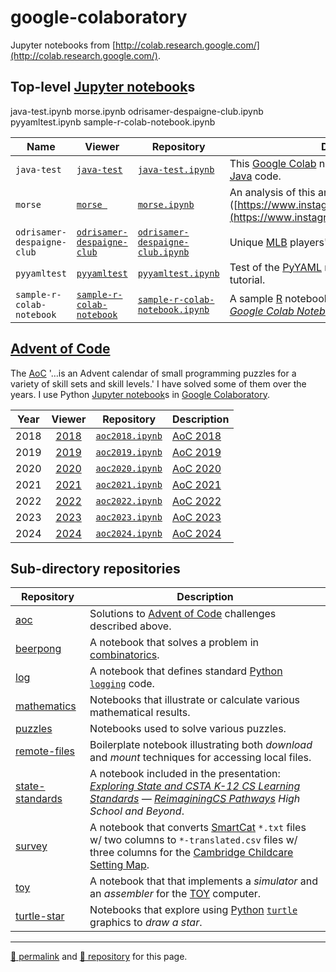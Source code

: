 # google-colaboratory

Jupyter notebooks from [http://colab.research.google.com/](http://colab.research.google.com/).

## Top-level [Jupyter notebook](https://jupyter.org/)s

java-test.ipynb
morse.ipynb
odrisamer-despaigne-club.ipynb
pyyamltest.ipynb
sample-r-colab-notebook.ipynb

| Name | Viewer | Repository | Description |
| --- | --- | --- | --- |
| `java-test` | [`java-test`](https://nbviewer.org/github/dcpetty/google-colaboratory/blob/main/java-tset.ipynb?flush_cache=true) | [`java-test.ipynb`](https://github.com/dcpetty/google-colaboratory/blob/main/java-test.ipynb) | This [Google Colab](http://colab.research.google.com/) notebook shows how to run [Java](https://www.oracle.com/java/) code.  |
| `morse` | [`morse `](https://nbviewer.org/github/dcpetty/google-colaboratory/blob/main/morse.ipynb?flush_cache=true) | [`morse.ipynb`](https://github.com/dcpetty/google-colaboratory/blob/main/morse.ipynb) | An analysis of this animated [Morse Code](https://en.wikipedia.org/wiki/Morse_code) decoder ([https://www.instagram.com/reel/DGV5RuasPsa/](https://www.instagram.com/reel/DGV5RuasPsa/)) |
| `odrisamer-despaigne-club` | [`odrisamer-despaigne-club`](https://nbviewer.org/github/dcpetty/google-colaboratory/blob/main/odrisamer-despaigne-club.ipynb?flush_cache=true) | [`odrisamer-despaigne-club.ipynb`](https://github.com/dcpetty/google-colaboratory/blob/main/odrisamer-despaigne-club.ipynb) | Unique [MLB](https://www.mlb.com/) players' names |
| `pyyamltest` | [`pyyamltest`](https://nbviewer.org/github/dcpetty/google-colaboratory/blob/main/pyyamltest.ipynb?flush_cache=true) | [`pyyamltest.ipynb`](https://github.com/dcpetty/google-colaboratory/blob/main/pyyaml/pyyamltest.ipynb) | Test of the [PyYAML](https://pyyaml.org/wiki/PyYAMLDocumentation) module using the [Real Python](https://realpython.com/python-yaml/) tutorial. |
| `sample-r-colab-notebook` | [`sample-r-colab-notebook`](https://nbviewer.org/github/dcpetty/google-colaboratory/blob/main/sample-r-colab-notebook.ipynb?flush_cache=true) | [`sample-r-colab-notebook.ipynb`](https://github.com/dcpetty/google-colaboratory/blob/main/sample-r-colab-notebook.ipynb) | A sample [R](https://www.r-project.org/) notebook following [*How to Use R with Google Colab Notebook*](https://medium.com/grabngoinfo/how-to-use-r-with-google-colab-notebook-610c3a2f0eab) |

## [Advent of Code](https://adventofcode.com/)

The [AoC](https://adventofcode.com/2023/about/) '&hellip;is an Advent calendar of small programming puzzles for a variety of skill sets and skill levels.' I have solved some of them over the years. I use Python [Jupyter notebook](https://jupyter.org/)s in [Google Colaboratory](http://colab.research.google.com/). 

| Year | Viewer | Repository | Description |
| :-:| :-: | --- | --- |
| 2018 | [2018](https://nbviewer.org/github/dcpetty/google-colaboratory/blob/main/aoc/aoc2018/aoc2023.ipynb?flush_cache=true) | [`aoc2018.ipynb`](https://github.com/dcpetty/google-colaboratory/blob/main/aoc/aoc2023/aoc2018.ipynb) | [AoC 2018](https://adventofcode.com/2018/) |
| 2019 | [2019](https://nbviewer.org/github/dcpetty/google-colaboratory/blob/main/aoc/aoc2023/aoc2019.ipynb?flush_cache=true) | [`aoc2019.ipynb`](https://github.com/dcpetty/google-colaboratory/blob/main/aoc/aoc2023/aoc2019.ipynb) | [AoC 2019](https://adventofcode.com/2019/) |
| 2020 | [2020](https://nbviewer.org/github/dcpetty/google-colaboratory/blob/main/aoc/aoc2023/aoc2020.ipynb?flush_cache=true) | [`aoc2020.ipynb`](https://github.com/dcpetty/google-colaboratory/blob/main/aoc/aoc2023/aoc2020.ipynb) | [AoC 2020](https://adventofcode.com/2020/) |
| 2021 | [2021](https://nbviewer.org/github/dcpetty/google-colaboratory/blob/main/aoc/aoc2023/aoc2021.ipynb?flush_cache=true) | [`aoc2021.ipynb`](https://github.com/dcpetty/google-colaboratory/blob/main/aoc/aoc2023/aoc2021.ipynb) | [AoC 2021](https://adventofcode.com/2021/) |
| 2022 | [2022](https://nbviewer.org/github/dcpetty/google-colaboratory/blob/main/aoc/aoc2023/aoc2022.ipynb?flush_cache=true) | [`aoc2022.ipynb`](https://github.com/dcpetty/google-colaboratory/blob/main/aoc/aoc2023/aoc2022.ipynb) | [AoC 2022](https://adventofcode.com/2022/) |
| 2023 | [2023](https://nbviewer.org/github/dcpetty/google-colaboratory/blob/main/aoc/aoc2023/aoc2023.ipynb?flush_cache=true) | [`aoc2023.ipynb`](https://github.com/dcpetty/google-colaboratory/blob/main/aoc/aoc2023/aoc2023.ipynb) | [AoC 2023](https://adventofcode.com/2023/) |
| 2024 | [2024](https://nbviewer.org/github/dcpetty/google-colaboratory/blob/main/aoc/aoc2024/aoc2024.ipynb?flush_cache=true) | [`aoc2024.ipynb`](https://github.com/dcpetty/google-colaboratory/blob/main/aoc/aoc2024/aoc2024.ipynb) | [AoC 2024](https://adventofcode.com/2024/) |

## Sub-directory repositories

| Repository | Description |
| --- | --- |
| [aoc](https://github.com/dcpetty/google-colaboratory/tree/main/aoc) | Solutions to [Advent of Code](https://adventofcode.com/) challenges described above. |
| [beerpong](https://github.com/dcpetty/google-colaboratory/tree/main/beerpong) | A notebook that solves a problem in [combinatorics](https://en.wikipedia.org/wiki/Combinatorics). |
| [log](https://github.com/dcpetty/google-colaboratory/tree/main/log) | A notebook that defines standard [Python](https://www.python.org/) [`logging`](https://docs.python.org/3/library/logging.html) code. |
| [mathematics](https://github.com/dcpetty/google-colaboratory/tree/main/mathematics) | Notebooks that illustrate or calculate various mathematical results. |
| [puzzles](https://github.com/dcpetty/google-colaboratory/tree/main/puzzles) | Notebooks used to solve various puzzles. |
| [remote-files](https://github.com/dcpetty/google-colaboratory/tree/main/remote-files) | Boilerplate notebook illustrating both *download* and *mount* techniques for accessing local files. |
| [state-standards](https://github.com/dcpetty/google-colaboratory/tree/main/state-standards) | A notebook included in the presentation: *[Exploring State and CSTA K-12 CS Learning Standards](https://docs.google.com/presentation/d/1Ms3huqQseEPwjY3HlU2VjIlMRNc3Brf0MdLZRJ-SnrQ/edit?slide=id.g3162543101e_0_3204#slide=id.g3162543101e_0_3204) &mdash; [ReimaginingCS Pathways](https://reimaginingcs.org/pathways/) High School and Beyond*. |
| [survey](https://github.com/dcpetty/google-colaboratory/tree/main/survey) | A notebook that converts [SmartCat](https://smartcat.com/) `*.txt` files w/ two columns to `*-translated.csv` files w/ three columns for the [Cambridge Childcare Setting Map](https://dcpetty.dev/cambridge-childcare-settings-map/). |
| [toy](https://github.com/dcpetty/google-colaboratory/tree/main/toy) | A notebook that that implements a *simulator* and an *assembler* for the [TOY](http://lift.cs.princeton.edu/xtoy/) computer. |
| [turtle-star](https://github.com/dcpetty/google-colaboratory/tree/main/turtle-star) | Notebooks that explore using [Python](https://python.org/) [`turtle`](https://docs.python.org/3/library/turtle.html) graphics to *draw a star*. |

<hr>

[&#128279; permalink](https://dcpetty.github.io/google-colaboratory) and [&#128297; repository](https://github.com/dcpetty/google-colaboratory) for this page.
